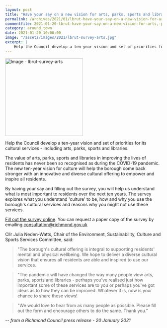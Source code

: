 ```yaml
---
layout: post
title: "Have your say on a new vision for arts, parks, sports and libraries"
permalink: /archives/2021/01/lbrut-have-your-say-on-a-new-vision-for-arts,-parks-sports-and-libraries.html
commentfile: 2021-01-20-lbrut-have-your-say-on-a-new-vision-for-arts,-parks-sports-and-libraries
category: around_town
date: 2021-01-20 10:00:00
image: "/assets/images/2021/lbrut-survey-arts.jpg"
excerpt: |
    Help the Council develop a ten-year vision and set of priorities for its cultural services - including arts, parks, sports and libraries.
---
```

<a href="/assets/images/2021/lbrut-survey-arts.jpg" title="Click for a larger image"><img src="/assets/images/2021/lbrut-survey-arts-thumb.jpg" width="250" alt="Image - lbrut-survey-arts"  class="photo right"/></a>

Help the Council develop a ten-year vision and set of priorities for its cultural services - including arts, parks, sports and libraries.

The value of arts, parks, sports and libraries in improving the lives of residents has never been so recognised as during the COVID-19 pandemic. The new ten-year vision for culture will help the borough come back stronger with an innovative and diverse cultural offering to empower and inspire all residents.

By having your say and filling out the survey, you will help us understand what is most important to residents over the next ten years. The survey explores what you understand 'culture' to be, how and why you use the borough's cultural services and reasons why you might not use these services.

[Fill out the survey online](https://haveyoursay.citizenspace.com/richmondecs/culture-20/). You can request a paper copy of the survey by emailing  [consultation@richmond.gov.uk](mailto:consultation@richmond.gov.uk)

Cllr Julia Neden-Watts, Chair of the Environment, Sustainability, Culture and Sports Services Committee, said:

> "The borough's cultural offering is integral to supporting residents' mental and physical wellbeing. We hope to deliver a diverse cultural vision that ensures all residents are able and inspired to use our services.

> "The pandemic will have changed the way many people view arts, parks, sports and libraries - perhaps you've realised just how important some of these services are to you or perhaps you've got ideas as to how they can be improved. Whatever it is, now is your chance to share these views!

> "We would love to hear from as many people as possible. Please fill out the form and encourage others to do the same. Thank you."


<cite>-- from a Richmond Council press release - 20 January 2021</cite>
